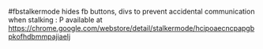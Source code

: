 #fbstalkermode
hides fb buttons, divs to prevent accidental communication when stalking : P
available at https://chrome.google.com/webstore/detail/stalkermode/hcipoaecncpapgbpkofhdbmmpajiaelj
